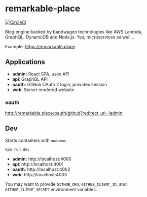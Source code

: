 # remarkable-place

[![CircleCI](https://circleci.com/gh/remarkableplace/remarkable-place/tree/master.svg?style=svg&circle-token=4881ad562b4a05509c5c1af4f52d1db047a67692)](https://circleci.com/gh/remarkableplace/remarkable-place/tree/master)

Blog engine backed by bandwagon technologies like AWS Lambda, GraphQL, DynamoDB
and Node.js. Yes, microservices as well...

Example: https://remarkable.place

## Applications

- **admin:** React SPA, uses API
- **api**: GraphQL API
- **oauth**: GitHub OAuth 2 login, provides session
- **web**: Server rendered website

### oauth

http://remarkable.place/oauth/github?redirect_uri=/admin

## Dev

Starts containers with `nodemon`.

```sh
npm run dev
```

- **admin:** http://localhost:4000
- **api**: http://localhost:4001
- **oauth**: http://localhost:4002
- **web**: http://localhost:4003

You may want to provide `GITHUB_ORG`, `GITHUB_CLIENT_ID`, and
`GITHUB_CLIENT_SECRET` environment variables.

